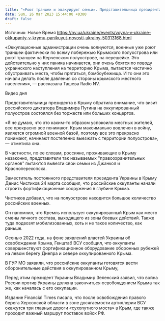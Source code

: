 ```yaml
---
title: "«Роют траншеи и эвакуируют семьи». Представительница президента рассказала о панике оккупантов в Крыму"
date: Sun, 26 Mar 2023 15:44:00 +0300
draft: false
---
```

Источник: Новое Время https://nv.ua/ukraine/events/voyna-v-ukraine-okkupanty-v-krymu-panikuyut-novosti-ukrainy-50313168.html


«Оккупационные администрации очень волнуются, военные уже роют траншеи фактически по всему побережью Крымского полуострова или роют траншеи на Керченском полуострове, на перешейке. Это действительно у них паника начинается, они очень боятся по поводу украинского наступления на территорию Крыма, пытаются частично обустраивать места, чтобы прятаться, бомбоубежища. И то они это начали делать после давления со стороны крымского местного населения», — рассказала Ташева Radio NV.

  Видео дня   

Представительница президента в Крыму обратила внимание, что визит российского диктатора Владимира Путина на оккупированный полуостров состоялся без торжеств или больших концертов.

«Я не думаю, что это каким-то образом успокоило местных жителей, все прекрасно все понимают. Крым максимально вовлечен в войну, является огромной военной базой, поэтому все это прекрасно понимают, начинают постепенно выезжать с территории полуострова», — отметила она.

В частности, по ее словам, россияне, проживающие в Крыму незаконно, представители так называемых "правоохранительных органов" пытаются вывезти свои семьи из Джанкоя и Красноперекопска.

Заместитель постоянного представителя президента Украины в Крыму Денис Чистиков 24 марта сообщил, что российские оккупанты начали строить фортификационные сооружения в глубине Крыма.

Чистиков добавил, что на полуострове находится большое количество российских военных.

Он напомнил, что Кремль использует оккупированный Крым как место смены личного состава, выходящего из зоны боевых действий. Также туда подвозят мобилизованных, хоть и не такое количество, как раньше.

Осенью 2022 года, на фоне заявлений властей Украины об освобождении Крыма, Генштаб ВСУ сообщил, что оккупанты совершенствуют фортификационное оборудование оборонных рубежей на левом берегу Днепра и севере оккупированного Крыма.

В ГУР МО заявили, что российские оккупанты готовятся вести оборонительные действия в оккупированном Крыму,

Перед этим президент Украины Владимир Зеленский заявил, что война России против Украины должна закончиться освобождением Крыма так же, как началась с его оккупации.

Издание Financial Times писало, что после освобождения правого берега Херсонской области в зоне досягаемости артиллерии ВСУ окажутся три главных дороги «сухопутного моста» в Крым, где также проходит важный маршрут поставок войск РФ.
